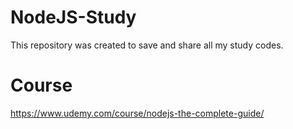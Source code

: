 # NodeJS-Study
This repository was created to save and share all my study codes.

# Course
https://www.udemy.com/course/nodejs-the-complete-guide/
